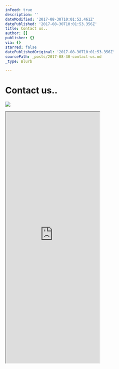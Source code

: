 ```yaml
---
inFeed: true
description: ''
dateModified: '2017-08-30T10:01:52.461Z'
datePublished: '2017-08-30T10:01:53.356Z'
title: Contact us..
author: []
publisher: {}
via: {}
starred: false
datePublishedOriginal: '2017-08-30T10:01:53.356Z'
sourcePath: _posts/2017-08-30-contact-us.md
_type: Blurb

---
```

# Contact us..
![](https://the-grid-user-content.s3-us-west-2.amazonaws.com/fbcde2e4-c8f1-4ee0-add2-4c0f702db716.jpg)

<iframe src="https://the-grid.github.io/ed-userhtml/?g=eJyzyUwrSsxNVchMsVVKyy_KzUktKdaFiCkpFBcl2ypllJQUFFvp68Nk9ZLzc8GcYv0gN_eqJPOqfEOT4OLwUlMjfXuITtuSotJUtTJbQyUFMD8pvygltchWyUBJoTwzpSTDVsnQwEBVyc5GH6LejgsAn88tlg" height="800" style=""></iframe>